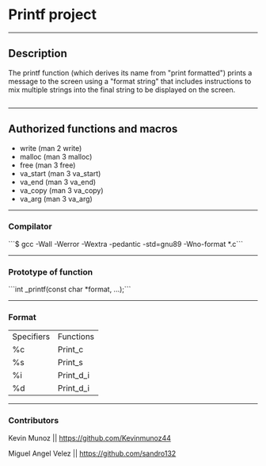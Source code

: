 <h1>Printf project</h1>
<hr>
<h2>Description</h2>
<p>
    The printf function (which derives its name from "print formatted") prints a message to the screen using a "format string" that includes instructions to mix multiple strings into the final string to be displayed on the screen.
</p>
<img src="https://www.it.uc3m.es/pbasanta/asng/course_notes/input_output_printf_example_es.png" alt="">
<hr>
<h2>Authorized functions and macros</h2>
<ul>
    <li>write (man 2 write)</li>
    <li>malloc (man 3 malloc)</li>
    <li>free (man 3 free)</li>
    <li>va_start (man 3 va_start)</li>
    <li>va_end (man 3 va_end)</li>
    <li>va_copy (man 3 va_copy)</li>
    <li>va_arg (man 3 va_arg)</li>
</ul>
<hr>
<h3>Compilator</h3>
```$ gcc -Wall -Werror -Wextra -pedantic -std=gnu89 -Wno-format *.c```
<hr>
<h3>Prototype of function</h3>
```int _printf(const char *format, ...);```
<hr>
<h3>Format</h3>
<table>
    <tr>
        <td> Specifiers </td>
        <td> Functions </td>
    </tr>
    <tr>
        <td> %c </td>
        <td> Print_c </td>
    </tr>
    <tr>
        <td> %s </td>
        <td> Print_s </td>
    </tr>
    <tr>
        <td> %i </td>
        <td> Print_d_i </td>
    </tr>
    <tr>
        <td> %d </td>
        <td> Print_d_i </td>
    </tr>
</table>
<hr>

<h3>Contributors</h3>
<p>Kevin Munoz || <a href="https://github.com/Kevinmunoz44">https://github.com/Kevinmunoz44</a></p>
<p>Miguel Angel Velez || <a href="https://github.com/sandro132">https://github.com/sandro132</a></p>

